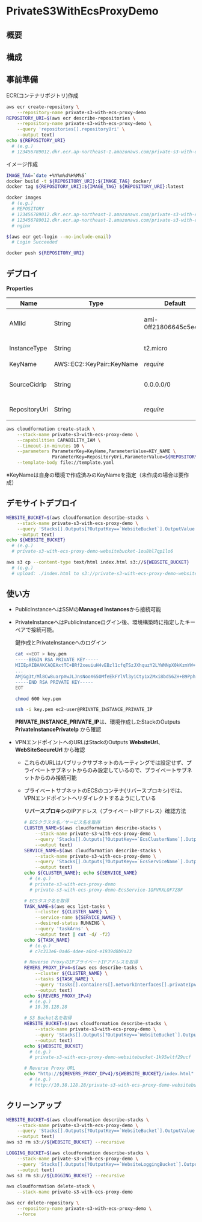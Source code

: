 # PrivateS3WithEcsProxyDemo

## 概要

## 構成

## 事前準備

ECR(コンテナリポジトリ)作成

```sh
aws ecr create-repository \
    --repository-name private-s3-with-ecs-proxy-demo
REPOSITORY_URI=$(aws ecr describe-repositories \
    --repository-name private-s3-with-ecs-proxy-demo \
    --query 'repositories[].repositoryUri' \
    --output text)
echo ${REPOSITORY_URI}
  # (e.g.)
  # 123456789012.dkr.ecr.ap-northeast-1.amazonaws.com/private-s3-with-ecs-proxy-demo
```

イメージ作成

```sh
IMAGE_TAG=`date +%Y%m%d%H%M%S`
docker build -t ${REPOSITORY_URI}:${IMAGE_TAG} docker/
docker tag ${REPOSITORY_URI}:${IMAGE_TAG} ${REPOSITORY_URI}:latest

docker images
  # (e.g.)
  # REPOSITORY                                                                                TAG                 IMAGE ID            CREATED             SIZE
  # 123456789012.dkr.ecr.ap-northeast-1.amazonaws.com/private-s3-with-ecs-proxy-demo   20191101045632      b6753551581f        9 days ago          21.4MB
  # 123456789012.dkr.ecr.ap-northeast-1.amazonaws.com/private-s3-with-ecs-proxy-demo   latest              b6753551581f        9 days ago          21.4MB
  # nginx                                                                              mainline-alpine     b6753551581f        9 days ago          21.4MB

$(aws ecr get-login --no-include-email)
  # Login Succeeded

docker push ${REPOSITORY_URI}
```

## デプロイ

**Properties**

|Name|Type|Default|Description|
|--|--|--|--|
|AMIId|String|ami-0ff21806645c5e492|インスタンスのマシンイメージID|
|InstanceType|String|t2.micro|インスタンスタイプ|
|KeyName|AWS::EC2::KeyPair::KeyName|*require*|キーペア名|
|SourceCidrIp|String|0.0.0.0/0|デモサイトへの接続許可するCIDR|
|RepositoryUri|String|*require*|ECRリポジトリURI|

```sh
aws cloudformation create-stack \
    --stack-name private-s3-with-ecs-proxy-demo \
    --capabilities CAPABILITY_IAM \
    --timeout-in-minutes 10 \
    --parameters ParameterKey=KeyName,ParameterValue=KEY_NAME \
                 ParameterKey=RepositoryUri,ParameterValue=${REPOSITORY_URI} \
    --template-body file://template.yaml
```

※KeyNameは自身の環境で作成済みのKeyNameを指定（未作成の場合は要作成）

## デモサイトデプロイ

```sh
WEBSITE_BUCKET=$(aws cloudformation describe-stacks \
    --stack-name private-s3-with-ecs-proxy-demo \
    --query 'Stacks[].Outputs[?OutputKey==`WebsiteBucket`].OutputValue' \
    --output text)
echo ${WEBSITE_BUCKET}
  # (e.g.)
  # private-s3-with-ecs-proxy-demo-websitebucket-1ou8hl7qp1lo6

aws s3 cp --content-type text/html index.html s3://${WEBSITE_BUCKET}
  # (e.g.)
  # upload: ./index.html to s3://private-s3-with-ecs-proxy-demo-websitebucket-1ou8hl7qp1lo6/index.html
```

## 使い方

- PublicInstanceへはSSMの**Managed Instances**から接続可能
- PrivateInstanceへはPublicInstanceログイン後、環境構築時に指定したキーペアで接続可能。

  鍵作成とPrivateInstanceへのログイン

  ```sh
  cat <<EOT > key.pem
  -----BEGIN RSA PRIVATE KEY-----
  MIIEpAIBAAKCAQEAxtTC+BRf2xeuiuH4vEBzl1cfqTSzJXhquzY2LYWNNpX0kKzmYW+fSc4vgzkm
  ...
  AMjGg3t/Ml8Cw8uarpXwJLJnsNooX65OMfeEkFYlVl3yiCty1xZMxi8bdS6ZH+B9PphRLw==
  -----END RSA PRIVATE KEY-----
  EOT

  chmod 600 key.pem

  ssh -i key.pem ec2-user@PRIVATE_INSTANCE_PRIVATE_IP
  ```

  **PRIVATE_INSTANCE_PRIVATE_IP**は、環境作成したStackのOutputs **PrivateInstancePrivateIp** から確認

- VPNエンドポイントへのURLはStackのOutputs **WebsiteUrl**、**WebSiteSecureUrl** から確認
  - これらのURLはパブリックサブネットのルーティングでは設定せず、プライベートサブネットからのみ設定しているので、プライベートサブネットからのみ接続可能
  - プライベートサブネットのECSのコンテナ(リバースプロキシ)では、VPNエンドポイントへリダイレクトするようにしている

    **リバースプロキシ**のIPアドレス（プライベートIPアドレス）確認方法

    ```sh
    # ECSクラスタ名／サービス名を取得
    CLUSTER_NAME=$(aws cloudformation describe-stacks \
        --stack-name private-s3-with-ecs-proxy-demo \
        --query 'Stacks[].Outputs[?OutputKey==`EcsClusterName`].OutputValue' \
        --output text)
    SERVICE_NAME=$(aws cloudformation describe-stacks \
        --stack-name private-s3-with-ecs-proxy-demo \
        --query 'Stacks[].Outputs[?OutputKey==`EcsServiceName`].OutputValue' \
        --output text)
    echo ${CLUSTER_NAME}; echo ${SERVICE_NAME}
      # (e.g.)
      # private-s3-with-ecs-proxy-demo
      # private-s3-with-ecs-proxy-demo-EcsService-1QFVRXLQF7Z8F

    # ECSタスク名を取得
    TASK_NAME=$(aws ecs list-tasks \
        --cluster ${CLUSTER_NAME} \
        --service-name ${SERVICE_NAME} \
        --desired-status RUNNING \
        --query 'taskArns' \
        --output text | cut -d/ -f2)
    echo ${TASK_NAME}
      # (e.g.)
      # c7c313e6-0a46-4dee-a0c4-e1939d0b9a23

    # Reverse ProxyのIPプライベートIPアドレスを取得
    REVERS_PROXY_IPv4=$(aws ecs describe-tasks \
        --cluster ${CLUSTER_NAME} \
        --tasks ${TASK_NAME} \
        --query 'tasks[].containers[].networkInterfaces[].privateIpv4Address' \
        --output text)
    echo ${REVERS_PROXY_IPv4}
      # (e.g.)
      # 10.38.128.28

    # S3 Bucket名を取得
    WEBSITE_BUCKET=$(aws cloudformation describe-stacks \
        --stack-name private-s3-with-ecs-proxy-demo \
        --query 'Stacks[].Outputs[?OutputKey==`WebsiteBucket`].OutputValue' \
        --output text)
    echo ${WEBSITE_BUCKET}
      # (e.g.)
      # private-s3-with-ecs-proxy-demo-websitebucket-1k95wltf29ucf

    # Reverse Proxy URL
    echo "http://${REVERS_PROXY_IPv4}/${WEBSITE_BUCKET}/index.html"
      # (e.g.)
      # http://10.38.128.28/private-s3-with-ecs-proxy-demo-websitebucket-1k95wltf29ucf/index.html
    ```

## クリーンアップ

```sh
WEBSITE_BUCKET=$(aws cloudformation describe-stacks \
    --stack-name private-s3-with-ecs-proxy-demo \
    --query 'Stacks[].Outputs[?OutputKey==`WebsiteBucket`].OutputValue' \
    --output text)
aws s3 rm s3://${WEBSITE_BUCKET} --recursive

LOGGING_BUCKET=$(aws cloudformation describe-stacks \
    --stack-name private-s3-with-ecs-proxy-demo \
    --query 'Stacks[].Outputs[?OutputKey==`WebsiteLoggingBucket`].OutputValue' \
    --output text)
aws s3 rm s3://${LOGGING_BUCKET} --recursive

aws cloudformation delete-stack \
    --stack-name private-s3-with-ecs-proxy-demo

aws ecr delete-repository \
    --repository-name private-s3-with-ecs-proxy-demo \
    --force
```
